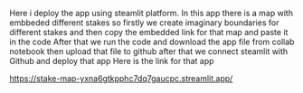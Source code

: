 Here i deploy the app using steamlit platform. In this app there is a map with embbeded different stakes
so firstly we create imaginary boundaries for different stakes and then copy the embedded link for that map and paste it in the code
After that we run the code and download the app file from collab notebook then upload that file to github
after that we connect steamlit with Github and deploy that app
Here is the link for that app

https://stake-map-yxna6gtkpphc7dq7gaucpc.streamlit.app/
